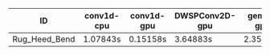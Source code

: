 |ID|conv1d-cpu|conv1d-gpu|DWSPConv2D-gpu|gemm-gpu|avg|
|-|-|-|-|-|-|
|Rug_Heed_Bend|1.07843s|0.15158s|3.64883s|2.35093s|1.80744s|
